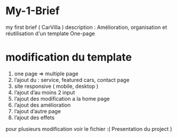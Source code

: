 # My-1-Brief
my first brief ( CarVilla )
description : Amélioration, organisation et réutilisation d'un template One-page

# modification du template
1. one page => multiple page
2. l’ajout du : service, featured cars, contact page
3. site responsive ( mobile, desktop )
4. l’ajout d’au moins 2 input 
5. l’ajout des modification a la home page
6. l’ajout des amélioration 
7. l’ajout d’autre page
8. l’ajout des effets 

pour plusieurs modification voir le fichier :( Presentation du project ) 

